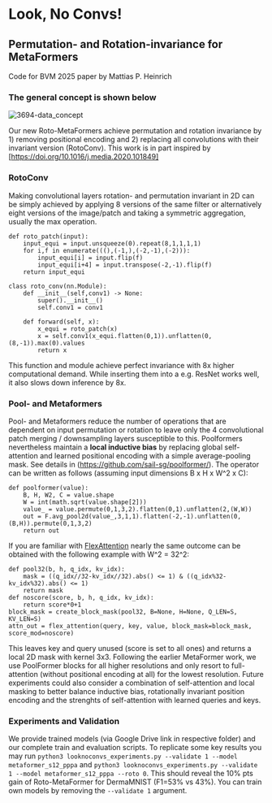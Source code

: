 # Look, No Convs!
## Permutation- and Rotation-invariance for MetaFormers
Code for BVM 2025 paper by Mattias P. Heinrich

### The general concept is shown below
![3694-data_concept](https://github.com/user-attachments/assets/26d9e92f-71df-41b1-802a-143708b232b4)

Our new Roto-MetaFormers achieve permutation and rotation invariance by 1) removing positional encoding and 2) replacing all convolutions with their invariant version (RotoConv).
This work is in part inspired by [https://doi.org/10.1016/j.media.2020.101849]


### RotoConv
Making convolutional layers rotation- and permutation invariant in 2D can be simply achieved by applying 8 versions of the same filter or alternatively eight versions of the image/patch and taking a symmetric aggregation, usually the max operation.
```
def roto_patch(input):
    input_equi = input.unsqueeze(0).repeat(8,1,1,1,1)
    for i,f in enumerate(((),(-1,),(-2,-1),(-2))):
        input_equi[i] = input.flip(f)
        input_equi[i+4] = input.transpose(-2,-1).flip(f)
    return input_equi

class roto_conv(nn.Module):
    def __init__(self,conv1) -> None:
        super().__init__()
        self.conv1 = conv1

    def forward(self, x):
        x_equi = roto_patch(x)
        x = self.conv1(x_equi.flatten(0,1)).unflatten(0,(8,-1)).max(0).values
        return x
```
This function and module achieve perfect invariance with 8x higher computational demand. While inserting them into a e.g. ResNet works well, it also slows down inference by 8x.  


### Pool- and Metaformers
Pool- and Metaformers reduce the number of operations that are dependent on input permutation or rotation to leave only the 4 convolutional patch merging / downsampling layers susceptible to this. Poolformers nevertheless maintain a **local inductive bias** by replacing global self-attention and learned positional encoding with a simple average-pooling mask. See details in (https://github.com/sail-sg/poolformer/). The operator can be written as follows (assuming input dimensions B x H x W^2 x C):
```
def poolformer(value):
    B, H, W2, C = value.shape
    W = int(math.sqrt(value.shape[2]))
    value_ = value.permute(0,1,3,2).flatten(0,1).unflatten(2,(W,W))
    out = F.avg_pool2d(value_,3,1,1).flatten(-2,-1).unflatten(0,(B,H)).permute(0,1,3,2)
    return out
```
If you are familiar with [FlexAttention](https://pytorch.org/blog/flexattention/) nearly the same outcome can be obtained with the following example with W^2 = 32^2:
```
def pool32(b, h, q_idx, kv_idx):
    mask = ((q_idx//32-kv_idx//32).abs() <= 1) & ((q_idx%32-kv_idx%32).abs() <= 1)
    return mask
def noscore(score, b, h, q_idx, kv_idx):
    return score*0+1
block_mask = create_block_mask(pool32, B=None, H=None, Q_LEN=S, KV_LEN=S)
attn_out = flex_attention(query, key, value, block_mask=block_mask, score_mod=noscore)
```
This leaves key and query unused (score is set to all ones) and returns a local 2D mask with kernel 3x3. Following the earlier MetaFormer work, we use PoolFormer blocks for all higher resolutions and only resort to full-attention (without positional encoding at all) for the lowest resolution. Future experiments could also consider a combination of self-attention and local masking to better balance inductive bias, rotationally invariant position encoding and the strenghts of self-attention with learned queries and keys.

### Experiments and Validation
We provide trained models (via Google Drive link in respective folder) and our complete train and evaluation scripts. To replicate some key results you may run
``python3 looknoconvs_experiments.py --validate 1 --model metaformer_s12_pppa`` and ``python3 looknoconvs_experiments.py --validate 1 --model metaformer_s12_pppa --roto 0``.
This should reveal the 10% pts gain of Roto-MetaFormer for DermaMNIST (F1=53% vs 43%). You can train own models by removing the ``--validate 1`` argument.


